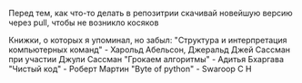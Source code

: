 Перед тем, как что-то делать в репозитрии скачивай новейшую версию через pull, чтобы не возникло косяков

Книжки, о которых я упоминал, но забыл:
	"Структура и интерпретация компьютерных команд" - Харольд Абельсон, Джеральд Джей Сассман при участии Джули Сассман
	"Грокаем алгоритмы" - Адитья Бхаргава
	"Чистый код" - Роберт Мартин
	"Byte of python" - Swaroop C H